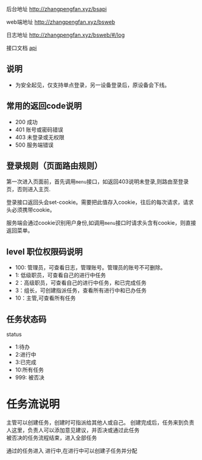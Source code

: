 后台地址
http://zhangpengfan.xyz/bsapi

web端地址
http://zhangpengfan.xyz/bsweb

日志地址
http://zhangpengfan.xyz/bsweb/#/log


接口文档 [api](其他/毕设/api.md)

## 说明
 *  为安全起见，仅支持单点登录，另一设备登录后，原设备会下线。

## 常用的返回code说明   

* 200 成功  
* 401 账号或密码错误  
* 403 未登录或无权限   
* 500 服务端错误

## 登录规则（页面路由规则） 

第一次进入页面前，首先调用`menu`接口，如返回403说明未登录,则路由至登录页，否则进入主页.

登录接口返回头会set-cookie。需要把此值存入cookie，往后的每次请求，请求头必须携带cookie。   

服务端会通过cookie识别用户身份,如调用`menu`接口时请求头含有cookie，则直接返回菜单。

## level 职位权限码说明  
 * 100: 管理员，可查看日志，管理账号。管理员的账号不可删除。
 * 1: 低级职员，可查看自己的进行中任务
 * 2：高级职员，可查看自己的进行中任务，和已完成任务
 * 3：组长，可创建指派任务，查看所有进行中和已办任务
 * 10：主管,可查看所有任务


## 任务状态码
 status 
 * 1:待办
 * 2:进行中   
 * 3:已完成  
 * 10:所有任务  
 * 999: 被否决  



 # 任务流说明  

 主管可以创建任务，创建时可指派给其他人或自己。 
 创建完成后，任务来到负责人这里，负责人可以添加意见建议，并否决或通过此任务   
 被否决的任务流程结束，进入全部任务   

 通过的任务进入 进行中,在进行中可以创建子任务并分配



